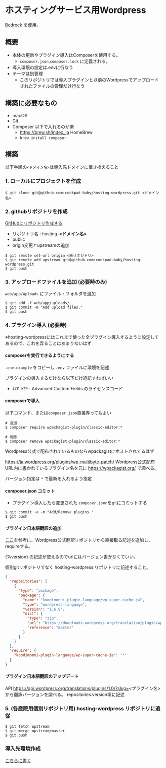 # ホスティングサービス用Wordpress

[Bedrock](https://roots.io/bedrock/) を使用。

## 概要
* 本体の更新やプラグイン導入はComposerを使用する。
  * `composer.json`,`composer.lock` に定義される。
* 導入環境の設定は.envに行なう
* テーマは別管理
  * このリポジトリでは導入プラグインと以前のWordpressでアップロードされたファイルの管理だけ行なう

## 構築に必要なもの
* macOS
* Git
* Composer 以下で入れるのが楽
  * https://brew.sh/index_ja HomeBrew
  * `brew install composer`

## 構築
以下手順の`<ドメイン名>`は導入先ドメインに置き換えること

### 1. ローカルにプロジェクトを作成
```ShellSession
$ git clone git@github.com:cookpad-baby/hosting-wordpress.git <ドメイン名>
```

### 2. githubリポジトリを作成
[GitHubにリポジトリ作成する](https://github.com/organizations/cookpad-baby/repositories/new)
* リポジトリ名 : hosting-**<ドメイン名>**
* public
* origin変更とupstreamの追加

```ShellSession
$ git remote set-url origin <新リポジトリ>
$ git remote add upstream git@github.com:cookpad-baby/hosting-wordpress.git
$ git push
```

### 3. アップロードファイルを追加 (必要時のみ)
`web/app/uploads` にファイル・フォルダを追加

```ShellSession
$ git add -f web/app/uploads/
$ git commit -m "Add upload files."
$ git push
```

### 4. プラグイン導入 (必要時)
※hosting-wordpressにはこれまで使った全プラグイン導入するように設定してあるので、これを弄ることはあまりないはず

#### composerを実行できるようにする
`.env.example` をコピーし `.env` ファイルに環境を記述

プラグインの導入するだけなら以下だけ追記すればいい
* `ACF_KEY` : Advanced Custom Fields のライセンスコード

#### composerで導入
以下コマンド、または`composer.json`直接弄ってもよい
```ShellSession
# 追加
$ composer require wpackagist-plugin/classic-editor:*

# 削除
$ composer remove wpackagist-plugin/classic-editor:*
```

Wordpress公式で配布されているものならwpackagistにホストされてるはず

https://ja.wordpress.org/plugins/wp-multibyte-patch/ Wordpress公式配布URL内に書かれているプラグイン名を元に https://wpackagist.org/ で調べる。

バージョン指定は `*` で最新を入れるよう指定

#### composer.json コミット
* プラグイン導入したら変更された `composer.json`をgitにコミットする
```ShellSession
$ git commit -a -m "Add/Remove plugins."
$ git push
```

#### プラグイン日本語翻訳の追加
[ここ](https://github.com/wp-languages/wp-languages.github.io#manually-adding-any-language-zip-to-your-composerjson)を参考に、Wordpress公式翻訳リポジトリから直接取る記述を追加し、requireする。

{%version} の記述が使えるのでurlにはバージョン書かなくていい。

個別gitリポジトリでなく hosting-wordpress リポジトリに記述すること。

```json
{
  "repositories": [
    {
      "type": "package",
      "package": {
        "name": "koodimonni-plugin-language/wp-super-cache-ja",
        "type": "wordpress-language",
        "version": "1.6.9",
        "dist": {
          "type": "zip",
          "url": "https://downloads.wordpress.org/translation/plugin/wp-super-cache/{%version}/ja.zip",
          "reference": "master"
        }
      }
    }
  ],
  "require": {
    "koodimonni-plugin-language/wp-super-cache-ja": "*"
  }
}
```

#### プラグイン日本語翻訳のアップデート

API https://api.wordpress.org/translations/plugins/1.0/?slug=<プラグイン名> から翻訳バージョンを調べる。
repositories.version項に記述

### 5. (各産院用個別リポジトリ用) hosting-wordpress リポジトリに追従
```ShellSession
$ git fetch upstream
$ git merge upstream/master
$ git push
```

### 導入先環境作成
[こちらに書く](https://github.com/cookpad-baby/BabyPad-ansible)
